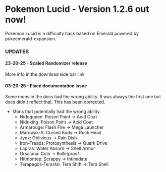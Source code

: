 # Pokemon Lucid - Version 1.2.6 out now!

Pokemon Lucid is a difficulty hack based on Emerald powered by pokeemerald-expansion.

### UPDATES
#### 23-20-25 - Scaled Randomizer release
More info in the download side bar link

#### 03-20-25 - Fixed documentation issue
Some mons in the docs had the wrong ability. It was always the first one but docs didn't reflect that. This has been corrected.

* Mons that potentially had the wrong ability
  * Nidoqueen: Poison Point -> Acid Coat
  * Nidoking: Poison Point -> Acid Coat
  * Armarouge: Flash Fire -> Mega Launcher
  * Marowak-A: Cursed Body -> Rock Head
  * Jynx: Oblivious -> Rain Dish
  * Iron-Treads: Protosynthesis -> Quark Drive
  * Lapras: Water Absorb -> Shell Armor
  * Ursaluna: Guts -> Bulletproof
  * Hitmontop: Scrappy -> Intimidate
  * Terapagos-Terastal: Tera Shift -> Tera Shell










